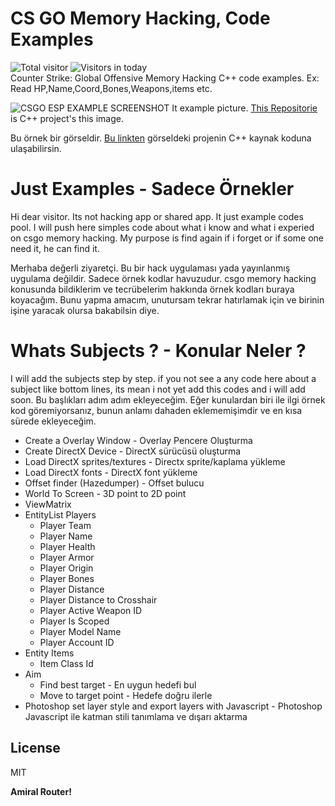 # CS GO Memory Hacking, Code Examples
![Total visitor](https://visitor-count-badge.herokuapp.com/total.svg?repo_id=atiksoftware.csgo_memory_hacking_examples)
![Visitors in today](https://visitor-count-badge.herokuapp.com/today.svg?repo_id=atiksoftware.csgo_memory_hacking_examples)  
Counter Strike: Global Offensive Memory Hacking C++ code examples. Ex: Read HP,Name,Coord,Bones,Weapons,items etc.


![CSGO ESP EXAMPLE SCREENSHOT](https://raw.githubusercontent.com/atiksoftware/csgo_memory_hacking_examples/master/example_main.jpg)
It example picture. [This Repositorie](https://github.com/atiksoftware/csgo_esp_external_source_code/) is C++ project's this image.

Bu örnek bir görseldir. [Bu linkten](https://github.com/atiksoftware/csgo_esp_external_source_code/) görseldeki projenin C++ kaynak koduna ulaşabilirsin.

# Just Examples - Sadece Örnekler
Hi dear visitor. Its not hacking app or shared app. It just example codes pool. I will push here simples code about what i know and what i experied on csgo memory hacking. My purpose is find again if i forget or if some one need it, he can find it.

Merhaba değerli ziyaretçi. Bu bir hack uygulaması yada yayınlanmış uygulama değildir. Sadece örnek kodlar havuzudur. csgo memory hacking konusunda bildiklerim ve tecrübelerim hakkında örnek kodları buraya koyacağım. Bunu yapma amacım, unutursam tekrar hatırlamak için ve birinin işine yaracak olursa bakabilsin diye.

# Whats Subjects ? - Konular Neler ?
I will add the subjects step by step. if you not see a any code here about a subject like bottom lines, its mean i not yet add this codes and i will add soon.
Bu başlıkları adım adım ekleyeceğim. Eğer kunulardan biri ile ilgi örnek kod göremiyorsanız, bunun anlamı dahaden eklememişimdir ve en kısa sürede ekleyeceğim.

  - Create a Overlay Window - Overlay Pencere Oluşturma
  - Create DirectX Device - DirectX sürücüsü oluşturma
  - Load DirectX sprites/textures - Directx sprite/kaplama yükleme
  - Load DirectX fonts - DirectX font yükleme
  - Offset finder (Hazedumper) - Offset bulucu
  - World To Screen - 3D point to 2D point
  - ViewMatrix
  - EntityList Players
    - Player Team
    - Player Name
    - Player Health
    - Player Armor
    - Player Origin
    - Player Bones
    - Player Distance
    - Player Distance to Crosshair
    - Player Active Weapon ID
    - Player Is Scoped
    - Player Model Name
    - Player Account ID
  - Entity Items
    - Item Class Id
  - Aim
    - Find best target - En uygun hedefi bul
    - Move to target point - Hedefe doğru ilerle
  - Photoshop set layer style and export layers with Javascript - Photoshop Javascript ile katman stili tanımlama ve dışarı aktarma
  




## License 
MIT


**Amiral Router!**

